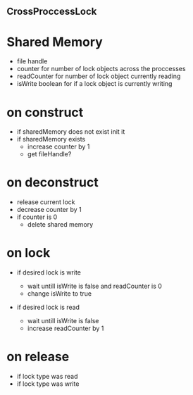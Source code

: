 ## CrossProccessLock

# Shared Memory
* file handle
* counter for number of lock objects across the proccesses
* readCounter for number of lock object currently reading
* isWrite boolean for if a lock object is currently writing

# on construct
* if sharedMemory does not exist init it
* if sharedMemory exists
    * increase counter by 1
    * get fileHandle?

# on deconstruct
* release current lock
* decrease counter by 1
* if counter is 0
    * delete shared memory 
    
# on lock
* if desired lock is write
    * wait untill isWrite is false and readCounter is 0
    * change isWrite to true

* if desired lock is read
    * wait untill isWrite is false
    * increase readCounter by 1

# on release
* if lock type was read
* if lock type was write
